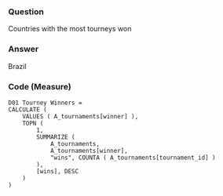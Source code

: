 ### Question
Countries with the most tourneys won

### Answer
Brazil

### Code (Measure)

```
D01 Tourney Winners = 
CALCULATE (
    VALUES ( A_tournaments[winner] ),
    TOPN (
        1,
        SUMMARIZE (
            A_tournaments,
            A_tournaments[winner],
            "wins", COUNTA ( A_tournaments[tournament_id] )
        ),
        [wins], DESC
    )
)
```
